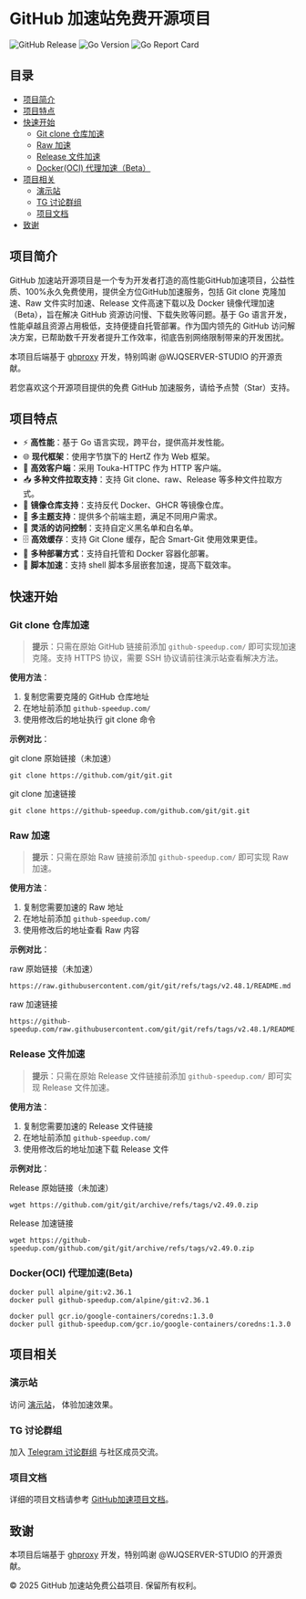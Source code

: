 # GitHub 加速站免费开源项目

![GitHub Release](https://img.shields.io/github/v/release/WJQSERVER-STUDIO/ghproxy)
![Go Version](https://img.shields.io/github/go-mod/go-version/WJQSERVER-STUDIO/ghproxy)
![Go Report Card](https://goreportcard.com/badge/github.com/WJQSERVER-STUDIO/ghproxy)
## 目录

- [项目简介](#项目简介)
- [项目特点](#项目特点)
- [快速开始](#快速开始)
  - [Git clone 仓库加速](#Git-clone-仓库加速)
  - [Raw 加速](#Raw-加速)
  - [Release 文件加速](#Release-文件加速)
  - [Docker(OCI) 代理加速（Beta）](#DockerOCI-代理加速Beta)
- [项目相关](#项目相关)
  - [演示站](#演示站)
  - [TG 讨论群组](#tg-讨论群组)
  - [项目文档](#项目文档)
- [致谢](#致谢)

## 项目简介
GitHub 加速站开源项目是一个专为开发者打造的高性能GitHub加速项目，公益性质、100%永久免费使用，提供全方位GitHub加速服务，包括 Git clone 克隆加速、Raw 文件实时加速、Release 文件高速下载以及 Docker 镜像代理加速（Beta），旨在解决 GitHub 资源访问慢、下载失败等问题。基于 Go 语言开发，性能卓越且资源占用极低，支持便捷自托管部署。作为国内领先的 GitHub 访问解决方案，已帮助数千开发者提升工作效率，彻底告别网络限制带来的开发困扰。

本项目后端基于 [ghproxy](https://github.com/WJQSERVER-STUDIO/ghproxy) 开发，特别鸣谢 @WJQSERVER-STUDIO 的开源贡献。

若您喜欢这个开源项目提供的免费 GitHub 加速服务，请给予点赞（Star）支持。

## 项目特点

- ⚡ **高性能**：基于 Go 语言实现，跨平台，提供高并发性能。
- 🌐 **现代框架**：使用字节旗下的 HertZ 作为 Web 框架。
- 📡 **高效客户端**：采用 Touka-HTTPC 作为 HTTP 客户端。
- 📥 **多种文件拉取支持**：支持 Git clone、raw、Release 等多种文件拉取方式。
- 🐳 **镜像仓库支持**：支持反代 Docker、GHCR 等镜像仓库。
- 🎨 **多主题支持**：提供多个前端主题，满足不同用户需求。
- 🚫 **灵活的访问控制**：支持自定义黑名单和白名单。
- 🗄️ **高效缓存**：支持 Git Clone 缓存，配合 Smart-Git 使用效果更佳。
- 🐳 **多种部署方式**：支持自托管和 Docker 容器化部署。
- 🐚 **脚本加速**：支持 shell 脚本多层嵌套加速，提高下载效率。

## 快速开始
### Git clone 仓库加速

> **提示**：只需在原始 GitHub 链接前添加 `github-speedup.com/` 即可实现加速克隆。支持 HTTPS 协议，需要 SSH 协议请前往演示站查看解决方法。

**使用方法**：
1. 复制您需要克隆的 GitHub 仓库地址
2. 在地址前添加 `github-speedup.com/`
3. 使用修改后的地址执行 git clone 命令

**示例对比**：

git clone 原始链接（未加速）
```shell
git clone https://github.com/git/git.git
```
git clone 加速链接
```shell
git clone https://github-speedup.com/github.com/git/git.git
```

### Raw 加速

> **提示**：只需在原始 Raw 链接前添加 `github-speedup.com/` 即可实现 Raw 加速。

**使用方法**：
1. 复制您需要加速的 Raw 地址
2. 在地址前添加 `github-speedup.com/`
3. 使用修改后的地址查看 Raw 内容

**示例对比**：

raw 原始链接（未加速）
```shell
https://raw.githubusercontent.com/git/git/refs/tags/v2.48.1/README.md
```
raw 加速链接
```shell
https://github-speedup.com/raw.githubusercontent.com/git/git/refs/tags/v2.48.1/README.md
```

### Release 文件加速

> **提示**：只需在原始 Release 文件链接前添加 `github-speedup.com/` 即可实现 Release 文件加速。

**使用方法**：
1. 复制您需要加速的 Release 文件链接
2. 在地址前添加 `github-speedup.com/`
3. 使用修改后的地址加速下载 Release 文件

**示例对比**：

Release 原始链接（未加速）
```shell
wget https://github.com/git/git/archive/refs/tags/v2.49.0.zip
```
Release 加速链接
```shell
wget https://github-speedup.com/github.com/git/git/archive/refs/tags/v2.49.0.zip
```

### Docker(OCI) 代理加速(Beta)
```shell
docker pull alpine/git:v2.36.1
docker pull github-speedup.com/alpine/git:v2.36.1

docker pull gcr.io/google-containers/coredns:1.3.0
docker pull github-speedup.com/gcr.io/google-containers/coredns:1.3.0
```
## 项目相关

### 演示站

访问 [演示站](https://github-speedup.com/)， 体验加速效果。

### TG 讨论群组

加入 [Telegram 讨论群组](https://t.me/jindcloud_cc) 与社区成员交流。

### 项目文档

详细的项目文档请参考 [GitHub加速项目文档](https://github-speedup.com/docs.html)。

## 致谢

本项目后端基于 [ghproxy](https://github.com/WJQSERVER-STUDIO/ghproxy) 开发，特别鸣谢 @WJQSERVER-STUDIO 的开源贡献。

© 2025 GitHub 加速站免费公益项目. 保留所有权利。
